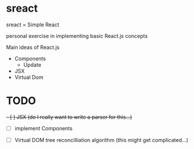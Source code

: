 # sreact
sreact = Simple React

personal exercise in implementing basic React.js concepts


Main ideas of React.js

- Components
  - Update
- JSX
- Virtual Dom


# TODO
~~- [ ] JSX (do I really want to write a parser for this...)~~
- [ ] implement Components
- [ ] Virtual DOM tree reconcilliation algorithm (this might get complicated...)


